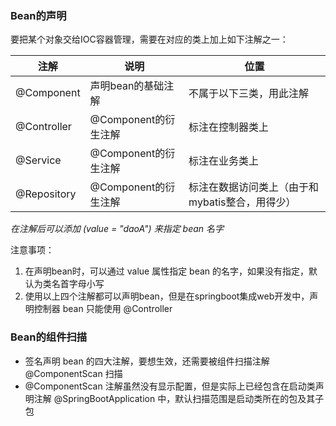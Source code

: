 ### Bean的声明
要把某个对象交给IOC容器管理，需要在对应的类上加上如下注解之一：

| 注解          | 说明              | 位置                          |
| ----------- | --------------- | --------------------------- |
| @Component  | 声明bean的基础注解     | 不属于以下三类，用此注解                |
| @Controller | @Component的衍生注解 | 标注在控制器类上                    |
| @Service    | @Component的衍生注解 | 标注在业务类上                     |
| @Repository | @Component的衍生注解 | 标注在数据访问类上（由于和mybatis整合，用得少） |
*在注解后可以添加 (value = "daoA") 来指定 bean 名字*

注意事项：
1. 在声明bean时，可以通过 value 属性指定 bean 的名字，如果没有指定，默认为类名首字母小写
2. 使用以上四个注解都可以声明bean，但是在springboot集成web开发中，声明控制器 bean 只能使用 @Controller 

### Bean的组件扫描
- 签名声明 bean 的四大注解，要想生效，还需要被组件扫描注解 @ComponentScan 扫描
- @ComponentScan 注解虽然没有显示配置，但是实际上已经包含在启动类声明注解 @SpringBootApplication 中，默认扫描范围是启动类所在的包及其子包
